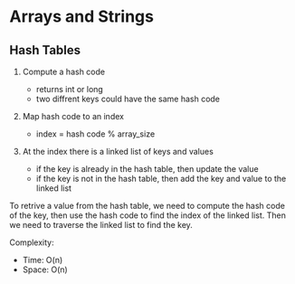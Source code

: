 # Arrays and Strings

## Hash Tables

1. Compute a hash code
    * returns int or long
    * two diffrent keys could have the same hash code

2. Map hash code to an index
    * index = hash code % array_size

3. At the index there is a linked list of keys and values
    * if the key is already in the hash table, then update the value
    * if the key is not in the hash table, then add the key and value to the linked list

To retrive a value from the hash table, we need to compute the hash code of the key, then use the hash code to find the index of the linked list. Then we need to traverse the linked list to find the key.

Complexity:
* Time: O(n)
* Space: O(n)